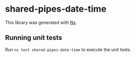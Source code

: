 # shared-pipes-date-time

This library was generated with [Nx](https://nx.dev).

## Running unit tests

Run `nx test shared-pipes-date-time` to execute the unit tests.
